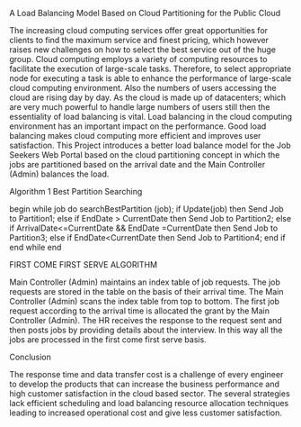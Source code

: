 A Load Balancing Model Based on Cloud Partitioning for the Public Cloud

The increasing cloud computing services offer great opportunities for clients to find the maximum service and finest pricing, which however raises new
challenges on how to select the best service out of the huge group. Cloud computing employs a variety of computing resources to facilitate the
execution of large-scale tasks. Therefore, to select appropriate node for executing a task is able to enhance the performance of large-scale cloud
computing environment. Also the numbers of users accessing the cloud are rising day by day. As the cloud is made up of datacenters; which are very
much powerful to handle large numbers of users still then the essentiality of load balancing is vital. Load balancing in the cloud computing environment
has an important impact on the performance. Good load balancing makes cloud computing more efficient and improves user satisfaction. This Project
introduces a better load balance model for the Job Seekers Web Portal based on the cloud partitioning concept in which the jobs are partitioned based on
the arrival date and the Main Controller (Admin) balances the load.


Algorithm 1 Best Partition Searching

begin
while job do
searchBestPartition (job);
if Update(job) then
Send Job to Partition1;
else if EndDate > CurrentDate then
Send Job to Partition2;
else if ArrivalDate<=CurrentDate && EndDate =CurrentDate then
Send Job to Partition3;
else if EndDate<CurrentDate then
Send Job to Partition4;
end if
end while
end

FIRST COME FIRST SERVE ALGORITHM

Main Controller (Admin) maintains an index table of job requests.
The job requests are stored in the table on the basis of their arrival time.
The Main Controller (Admin) scans the index table from top to bottom.
The first job request according to the arrival time is allocated the grant by the Main
Controller (Admin).
The HR receives the response to the request sent and then posts jobs by providing
details about the interview.
In this way all the jobs are processed in the first come first serve basis.

Conclusion

The response time and data transfer cost is a challenge of every engineer to develop
the products that can increase the business performance and high customer
satisfaction in the cloud based sector. The several strategies lack efficient scheduling
and load balancing resource allocation techniques leading to increased operational
cost and give less customer satisfaction. 
